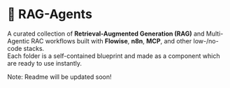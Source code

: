 # 🚀 RAG-Agents

A curated collection of **Retrieval-Augmented Generation (RAG)** and Multi-Agentic RAC workflows built with **Flowise**, **n8n**, **MCP**, and other low-/no-code stacks.  
Each folder is a self-contained blueprint and made as a component which are ready to use instantly. 

Note: Readme will be updated soon!
